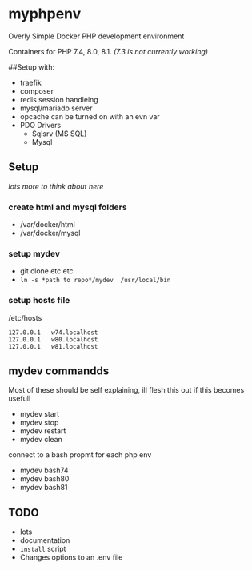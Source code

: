 # myphpenv
Overly Simple Docker PHP development environment 

Containers for PHP 7.4, 8.0, 8.1. *(7.3 is not currently working)*


##Setup with:
* traefik
* composer
* redis session handleing
* mysql/mariadb server
* opcache can be turned on with an evn var
* PDO Drivers
  * Sqlsrv (MS SQL)
  * Mysql



## Setup
*lots more to think about here*

### create html and mysql folders
* /var/docker/html
* /var/docker/mysql

### setup mydev
* git clone etc etc
* `ln -s *path to repo*/mydev  /usr/local/bin`


### setup hosts file
/etc/hosts

```
127.0.0.1	w74.localhost      
127.0.0.1	w80.localhost     
127.0.0.1	w81.localhost    
```




## mydev commandds

Most of these should be self explaining, ill flesh this out if this becomes usefull
* mydev start
* mydev stop
* mydev restart
* mydev clean

connect to a bash propmt for each php env
* mydev bash74
* mydev bash80
* mydev bash81


## TODO

* lots
* documentation
* `install` script
* Changes options to an .env file
